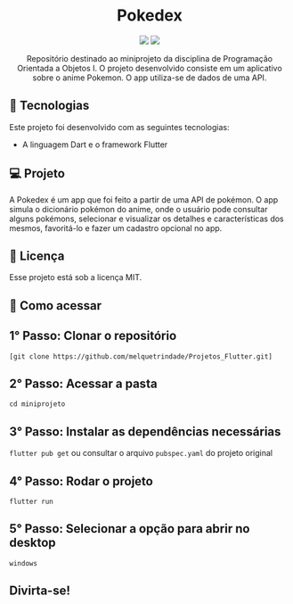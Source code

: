 <h1 align="center"> Pokedex </h1>

<p align="center">
    <img src="https://img.shields.io/badge/dart-%230175C2.svg?style=for-the-badge&logo=dart&logoColor=white"/>
    <img src="https://img.shields.io/badge/Flutter-%2302569B.svg?style=for-the-badge&logo=Flutter&logoColor=white"/>
</p>

<p align="center">
Repositório destinado ao miniprojeto da disciplina de Programação Orientada a Objetos I. O projeto desenvolvido consiste em um aplicativo sobre o anime Pokemon. O app utiliza-se de dados de uma API.
</p>

## 🚀 Tecnologias

Este projeto foi desenvolvido com as seguintes tecnologias:

- A linguagem Dart e o framework Flutter

## 💻 Projeto

A Pokedex é um app que foi feito a partir de uma API de pokémon. O app simula o dicionário pokémon do anime, onde o usuário pode consultar alguns pokémons, selecionar e visualizar os detalhes e características dos mesmos, favoritá-lo e fazer um cadastro opcional no app.

## :memo: Licença

Esse projeto está sob a licença MIT.

## 🚀 Como acessar

## 1° Passo: Clonar o repositório
```[git clone https://github.com/melquetrindade/Projetos_Flutter.git]```

## 2° Passo: Acessar a pasta 
```cd miniprojeto```

## 3° Passo: Instalar as dependências necessárias
```flutter pub get```
ou consultar o arquivo ```pubspec.yaml``` do projeto original

## 4° Passo: Rodar o projeto 
```flutter run```

## 5° Passo: Selecionar a opção para abrir no desktop 
```windows```

## Divirta-se!
